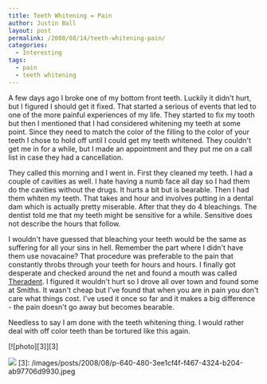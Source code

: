 ```yaml
---
title: Teeth Whitening = Pain
author: Justin Ball
layout: post
permalink: /2008/08/14/teeth-whitening-pain/
categories:
  - Interesting
tags:
  - pain
  - teeth whitening
---
```

A few days ago I broke one of my bottom front teeth. Luckily it didn't hurt, but I figured I should get it fixed. That started a serious of events that led to one of the more painful experiences of my life. They started to fix my tooth but then I mentioned that I had considered whitening my teeth at some point. Since they need to match the color of the filling to the color of your teeth I chose to hold off until I could get my teeth whitened. They couldn't get me in for a while, but I made an appointment and they put me on a call list in case they had a cancellation.

They called this morning and I went in. First they cleaned my teeth. I had a couple of cavities as well. I hate having a numb face all day so I had them do the cavities without the drugs. It hurts a bit but is bearable. Then I had them whiten my teeth. That takes and hour and involves putting in a dental dam which is actually pretty miserable. After that they do 4 bleachings. The dentist told me that my teeth might be sensitive for a while. Sensitive does not describe the hours that follow. 

I wouldn't have guessed that bleaching your teeth would be the same as suffering for all your sins in hell. Remember the part where I didn't have them use novacaine? That procedure was preferable to the pain that constantly throbs through your teeth for hours and hours. I finally got desperate and checked around the net and found a mouth was called [Theradent][1]. I figured it wouldn't hurt so I drove all over town and found some at Smiths. It wasn't cheap but I've found that when you are in pain you don't care what things cost. I've used it once so far and it makes a big difference - the pain doesn't go away but becomes bearable.

 [1]: http://www.alva-amco.com/theradent/theradent_sku.html

Needless to say I am done with the teeth whitening thing. I would rather deal with off color teeth than be tortured like this again.

[![photo][3]][3]

 <img src="/images/posts/2008/08/p-640-480-3ee1cf4f-f467-4324-b204-ab97706d9930.jpeg" />
 [3]: /images/posts/2008/08/p-640-480-3ee1cf4f-f467-4324-b204-ab97706d9930.jpeg